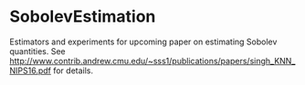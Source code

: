 # SobolevEstimation
Estimators and experiments for upcoming paper on estimating Sobolev quantities.
See http://www.contrib.andrew.cmu.edu/~sss1/publications/papers/singh_KNN_NIPS16.pdf for details.
